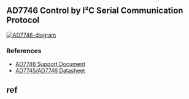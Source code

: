 ## AD7746 Control by I²C Serial Communication Protocol

<a href="https://ibb.co/rvvXb4B"><img src="https://i.ibb.co/g66cvz0/AD7746-diagram.png" alt="AD7746-diagram" border="0"></a>

### References
- [AD7746 Support Document](https://www.dropbox.com/s/0fx0g5lrc8xli53/Support_document.pdf?dl=0)
- [AD7745/AD7746 Datasheet](https://www.analog.com/media/en/technical-documentation/data-sheets/AD7745_7746.pdf)

## ref
<!-- <a href="https://github.com/MattDevangelio/AD7746-I2C_control/index.html" target="_blank">PD.</a> >

<embed src="https://MattDevangelio.github.io/support_document.pdf" type="application/pdf" target="_blank">P.</a>/>
